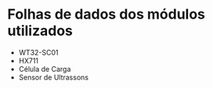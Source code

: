 # Folhas de dados dos módulos utilizados
- WT32-SC01
- HX711
- Célula de Carga
- Sensor de Ultrassons
